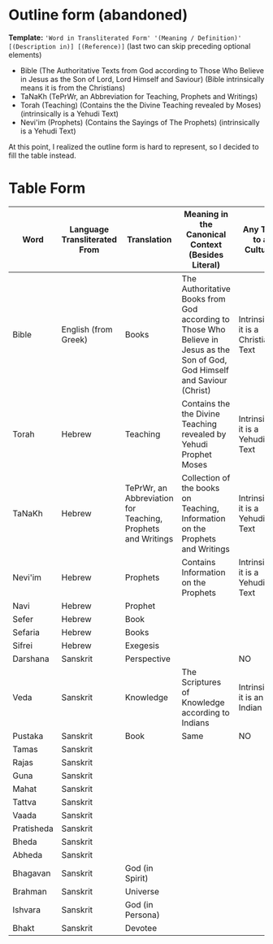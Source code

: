 # Outline form (abandoned)
**Template:** `'Word in Transliterated Form' '(Meaning / Definition)' [(Description in)] [(Reference)]` (last two can skip preceding optional elements)

- Bible (The Authoritative Texts from God according to Those Who Believe in Jesus as the Son of Lord, Lord Himself and Saviour) (Bible intrinsically means it is from the Christians)
- TaNaKh (TePrWr, an Abbreviation for Teaching, Prophets and Writings)
- Torah (Teaching) (Contains the the Divine Teaching revealed by Moses) (intrinsically is a Yehudi Text)
- Nevi'im (Prophets) (Contains the Sayings of The Prophets) (intrinsically is a Yehudi Text)

At this point, I realized the outline form is hard to represent, so I decided to fill the table instead.
# Table Form

| Word       | Language Transliterated From | Translation                                                 | Meaning in the Canonical Context (Besides Literal)                                                                           | Any Ties to a Cultural               |
| ---------- | ---------------------------- | ----------------------------------------------------------- | ---------------------------------------------------------------------------------------------------------------------------- | ------------------------------------ |
| Bible      | English (from Greek)         | Books                                                       | The Authoritative Books from God according to Those Who Believe in Jesus as the Son of God, God Himself and Saviour (Christ) | Intrinsically it is a Christian Text |
| Torah      | Hebrew                       | Teaching                                                    | Contains the the Divine Teaching revealed by Yehudi Prophet Moses                                                            | Intrinsically it is a Yehudi Text    |
| TaNaKh     | Hebrew                       | TePrWr, an Abbreviation for Teaching, Prophets and Writings | Collection of the books on Teaching, Information on the Prophets and Writings                                                | Intrinsically it is a Yehudi Text    |
| Nevi'im    | Hebrew                       | Prophets                                                    | Contains Information on the Prophets                                                                                         | Intrinsically it is a Yehudi Text    |
| Navi       | Hebrew                       | Prophet                                                     |                                                                                                                              |                                      |
| Sefer      | Hebrew                       | Book                                                        |                                                                                                                              |                                      |
| Sefaria    | Hebrew                       | Books                                                       |                                                                                                                              |                                      |
| Sifrei     | Hebrew                       | Exegesis                                                    |                                                                                                                              |                                      |
| Darshana   | Sanskrit                     | Perspective                                                 |                                                                                                                              | NO                                   |
| Veda       | Sanskrit                     | Knowledge                                                   | The Scriptures of Knowledge according to Indians                                                                             | Intrinsically it is an Indian Text   |
| Pustaka    | Sanskrit                     | Book                                                        | Same                                                                                                                         | NO                                   |
| Tamas      | Sanskrit                     |                                                             |                                                                                                                              |                                      |
| Rajas      | Sanskrit                     |                                                             |                                                                                                                              |                                      |
| Guna       | Sanskrit                     |                                                             |                                                                                                                              |                                      |
| Mahat      | Sanskrit                     |                                                             |                                                                                                                              |                                      |
| Tattva     | Sanskrit                     |                                                             |                                                                                                                              |                                      |
| Vaada      | Sanskrit                     |                                                             |                                                                                                                              |                                      |
| Pratisheda | Sanskrit                     |                                                             |                                                                                                                              |                                      |
| Bheda      | Sanskrit                     |                                                             |                                                                                                                              |                                      |
| Abheda     | Sanskrit                     |                                                             |                                                                                                                              |                                      |
| Bhagavan   | Sanskrit                     | God (in Spirit)                                             |                                                                                                                              |                                      |
| Brahman    | Sanskrit                     | Universe                                                    |                                                                                                                              |                                      |
| Ishvara    | Sanskrit                     | God (in Persona)                                            |                                                                                                                              |                                      |
| Bhakt      | Sanskrit                     | Devotee                                                     |                                                                                                                              |                                      |
